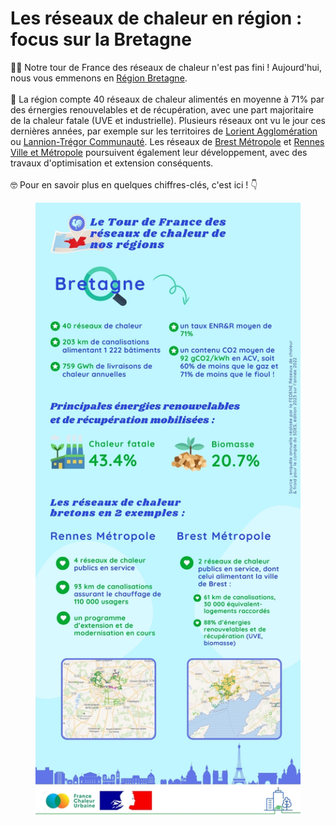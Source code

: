 # Les réseaux de chaleur en région : focus sur la Bretagne

🚴‍♂️ Notre tour de France des réseaux de chaleur n'est pas fini ! Aujourd'hui, nous vous emmenons en [Région Bretagne](https://www.bretagne.bzh/).\
\
🔎 La région compte 40 réseaux de chaleur alimentés en moyenne à 71% par des érnergies renouvelables et de récupération, avec une part majoritaire de la chaleur fatale (UVE et industrielle). Plusieurs réseaux ont vu le jour ces dernières années, par exemple sur les territoires de [Lorient Agglomération](https://www.lorient-agglo.bzh/) ou [Lannion-Trégor Communauté](https://www.lannion-tregor.com/). Les réseaux de [Brest Métropole](https://brest.fr/) et [Rennes Ville et Métropole](https://metropole.rennes.fr/) poursuivent également leur développement, avec des travaux d'optimisation et extension conséquents.\
\
🤓 Pour en savoir plus en quelques chiffres-clés, c'est ici ! 👇

<figure><img src=".gitbook/assets/FCU_Bretagne.jpg" alt=""><figcaption></figcaption></figure>
